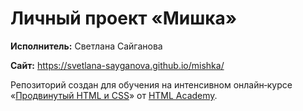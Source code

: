 # Личный проект «Мишка»

**Исполнитель:** Светлана Сайганова

**Сайт:** https://svetlana-sayganova.github.io/mishka/

Репозиторий создан для обучения на интенсивном онлайн‑курсе «[Продвинутый HTML и CSS](https://htmlacademy.ru/intensive/adaptive)» от [HTML Academy](https://htmlacademy.ru).

